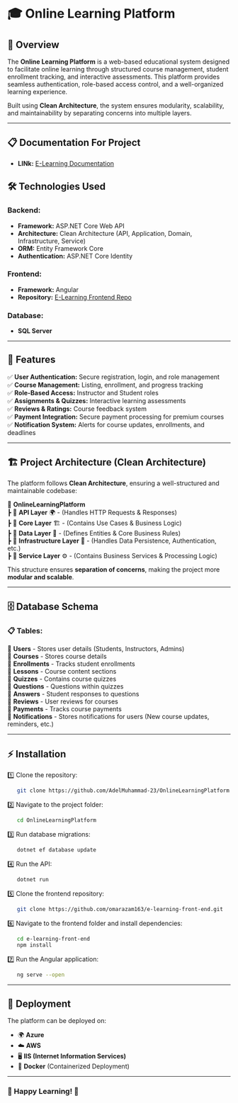 # 🎓 Online Learning Platform

## 🚀 Overview
The **Online Learning Platform** is a web-based educational system designed to facilitate online learning through structured course management, student enrollment tracking, and interactive assessments. This platform provides seamless authentication, role-based access control, and a well-organized learning experience.

Built using **Clean Architecture**, the system ensures modularity, scalability, and maintainability by separating concerns into multiple layers.

---
## 📋 Documentation For  Project
- **LINk:** [E-Learning Documentation](https://docs.google.com/document/d/1Isy5c27E8eTTnMRU_O5s6biLVf4ZUhzS/edit)


## 🛠️ Technologies Used

### Backend:
- **Framework:** ASP.NET Core Web API
- **Architecture:** Clean Architecture (API, Application, Domain, Infrastructure, Service)
- **ORM:** Entity Framework Core
- **Authentication:** ASP.NET Core Identity

### Frontend:
- **Framework:** Angular
- **Repository:** [E-Learning Frontend Repo](https://github.com/omarazam163/e-learning-front-end)

### Database:
- **SQL Server**

---

## 🌟 Features

✅ **User Authentication:** Secure registration, login, and role management  
✅ **Course Management:** Listing, enrollment, and progress tracking  
✅ **Role-Based Access:** Instructor and Student roles  
✅ **Assignments & Quizzes:** Interactive learning assessments  
✅ **Reviews & Ratings:** Course feedback system  
✅ **Payment Integration:** Secure payment processing for premium courses  
✅ **Notification System:** Alerts for course updates, enrollments, and deadlines  

---

## 🏗️ Project Architecture (Clean Architecture)

The platform follows **Clean Architecture**, ensuring a well-structured and maintainable codebase:

📂 **OnlineLearningPlatform**  
┣ 📂 **API Layer** 🌍 - (Handles HTTP Requests & Responses)  
┣ 📂 **Core Layer** 🏗️ - (Contains Use Cases & Business Logic)  
┣ 📂 **Data Layer** 📌 - (Defines Entities & Core Business Rules)  
┣ 📂 **Infrastructure Layer** 🏢 - (Handles Data Persistence, Authentication, etc.)  
┣ 📂 **Service Layer** ⚙️ - (Contains Business Services & Processing Logic)  

This structure ensures **separation of concerns**, making the project more **modular and scalable**.

---

## 🗄️ Database Schema

### 📋 Tables:

📌 **Users** - Stores user details (Students, Instructors, Admins)  
📌 **Courses** - Stores course details  
📌 **Enrollments** - Tracks student enrollments  
📌 **Lessons** - Course content sections  
📌 **Quizzes** - Contains course quizzes  
📌 **Questions** - Questions within quizzes  
📌 **Answers** - Student responses to questions  
📌 **Reviews** - User reviews for courses  
📌 **Payments** - Tracks course payments  
📌 **Notifications** - Stores notifications for users (New course updates, reminders, etc.)  

---

## ⚡ Installation

1️⃣ Clone the repository:  
```bash
   git clone https://github.com/AdelMuhammad-23/OnlineLearningPlatform.git
```

2️⃣ Navigate to the project folder:  
```bash
   cd OnlineLearningPlatform
```

3️⃣ Run database migrations:  
```bash
   dotnet ef database update
```

4️⃣ Run the API:
```bash
   dotnet run
```

5️⃣ Clone the frontend repository:
```bash
   git clone https://github.com/omarazam163/e-learning-front-end.git
```

6️⃣ Navigate to the frontend folder and install dependencies:
```bash
   cd e-learning-front-end
   npm install
```

7️⃣ Run the Angular application:
```bash
   ng serve --open
```

---

## 🚀 Deployment
The platform can be deployed on:
- 🌍 **Azure**  
- ☁️ **AWS**  
- 🖥 **IIS (Internet Information Services)**  
- 🐳 **Docker** (Containerized Deployment)  

---

### 🎯 Happy Learning! 🚀
